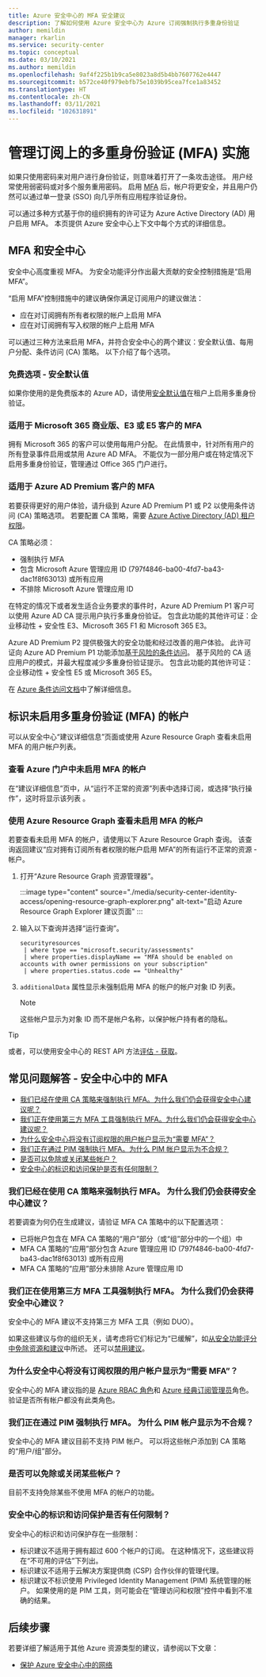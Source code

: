 ```yaml
---
title: Azure 安全中心的 MFA 安全建议
description: 了解如何使用 Azure 安全中心为 Azure 订阅强制执行多重身份验证
author: memildin
manager: rkarlin
ms.service: security-center
ms.topic: conceptual
ms.date: 03/10/2021
ms.author: memildin
ms.openlocfilehash: 9af4f225b1b9ca5e8023a8d5b4bb7607762e4447
ms.sourcegitcommit: b572ce40f979ebfb75e1039b95cea7fce1a83452
ms.translationtype: HT
ms.contentlocale: zh-CN
ms.lasthandoff: 03/11/2021
ms.locfileid: "102631891"
---
```

# <a name="manage-multi-factor-authentication-mfa-enforcement-on-your-subscriptions"></a>管理订阅上的多重身份验证 (MFA) 实施

如果只使用密码来对用户进行身份验证，则意味着打开了一条攻击途径。 用户经常使用弱密码或对多个服务重用密码。 启用 [MFA](https://www.microsoft.com/security/business/identity/mfa) 后，帐户将更安全，并且用户仍然可以通过单一登录 (SSO) 向几乎所有应用程序验证身份。

可以通过多种方式基于你的组织拥有的许可证为 Azure Active Directory (AD) 用户启用 MFA。 本页提供 Azure 安全中心上下文中每个方式的详细信息。


## <a name="mfa-and-security-center"></a>MFA 和安全中心 

安全中心高度重视 MFA。 为安全功能评分作出最大贡献的安全控制措施是“启用 MFA”。 

“启用 MFA”控制措施中的建议确保你满足订阅用户的建议做法：

- 应在对订阅拥有所有者权限的帐户上启用 MFA
- 应在对订阅拥有写入权限的帐户上启用 MFA

可以通过三种方法来启用 MFA，并符合安全中心的两个建议：安全默认值、每用户分配、条件访问 (CA) 策略。 以下介绍了每个选项。

### <a name="free-option---security-defaults"></a>免费选项 - 安全默认值
如果你使用的是免费版本的 Azure AD，请使用[安全默认值](../active-directory/fundamentals/concept-fundamentals-security-defaults.md)在租户上启用多重身份验证。

### <a name="mfa-for-microsoft-365-business-e3-or-e5-customers"></a>适用于 Microsoft 365 商业版、E3 或 E5 客户的 MFA
拥有 Microsoft 365 的客户可以使用每用户分配。 在此情景中，针对所有用户的所有登录事件启用或禁用 Azure AD MFA。 不能仅为一部分用户或在特定情况下启用多重身份验证，管理通过 Office 365 门户进行。

### <a name="mfa-for-azure-ad-premium-customers"></a>适用于 Azure AD Premium 客户的 MFA
若要获得更好的用户体验，请升级到 Azure AD Premium P1 或 P2 以使用条件访问 (CA) 策略选项。 若要配置 CA 策略，需要 [Azure Active Directory (AD) 租户权限](../active-directory/roles/permissions-reference.md)。

CA 策略必须：
- 强制执行 MFA
- 包含 Microsoft Azure 管理应用 ID (797f4846-ba00-4fd7-ba43-dac1f8f63013) 或所有应用
- 不排除 Microsoft Azure 管理应用 ID

在特定的情况下或者发生适合业务要求的事件时，Azure AD Premium P1 客户可以使用 Azure AD CA 提示用户执行多重身份验证。 包含此功能的其他许可证：企业移动性 + 安全性 E3、Microsoft 365 F1 和 Microsoft 365 E3。

Azure AD Premium P2 提供极强大的安全功能和经过改善的用户体验。 此许可证向 Azure AD Premium P1 功能添加[基于风险的条件访问](../active-directory/conditional-access/howto-conditional-access-policy-risk.md)。 基于风险的 CA 适应用户的模式，并最大程度减少多重身份验证提示。 包含此功能的其他许可证：企业移动性 + 安全性 E5 或 Microsoft 365 E5。

在 [Azure 条件访问文档](../active-directory/conditional-access/overview.md)中了解详细信息。

## <a name="identify-accounts-without-multi-factor-authentication-mfa-enabled"></a>标识未启用多重身份验证 (MFA) 的帐户

可以从安全中心“建议详细信息”页面或使用 Azure Resource Graph 查看未启用 MFA 的用户帐户列表。

### <a name="view-the-accounts-without-mfa-enabled-in-the-azure-portal"></a>查看 Azure 门户中未启用 MFA 的帐户
在“建议详细信息”页中，从“运行不正常的资源”列表中选择订阅，或选择“执行操作”，这时将显示该列表 。

### <a name="view-the-accounts-without-mfa-enabled-using-azure-resource-graph"></a>使用 Azure Resource Graph 查看未启用 MFA 的帐户
若要查看未启用 MFA 的帐户，请使用以下 Azure Resource Graph 查询。 该查询返回建议“应对拥有订阅所有者权限的帐户启用 MFA”的所有运行不正常的资源 - 帐户。 

1. 打开“Azure Resource Graph 资源管理器”。

    :::image type="content" source="./media/security-center-identity-access/opening-resource-graph-explorer.png" alt-text="启动 Azure Resource Graph Explorer 建议页面" :::

1. 输入以下查询并选择“运行查询”。

    ```kusto
    securityresources
     | where type == "microsoft.security/assessments"
     | where properties.displayName == "MFA should be enabled on accounts with owner permissions on your subscription"
     | where properties.status.code == "Unhealthy"
    ```

1. `additionalData` 属性显示未强制启用 MFA 的帐户的帐户对象 ID 列表。 

    > [!NOTE]
    > 这些帐户显示为对象 ID 而不是帐户名称，以保护帐户持有者的隐私。

> [!TIP]
> 或者，可以使用安全中心的 REST API 方法[评估 - 获取](/rest/api/securitycenter/assessments/get)。


## <a name="faq---mfa-in-security-center"></a>常见问题解答 - 安全中心中的 MFA

- [我们已经在使用 CA 策略来强制执行 MFA。为什么我们仍会获得安全中心建议呢？](#were-already-using-ca-policy-to-enforce-mfa-why-do-we-still-get-the-security-center-recommendations)
- [我们正在使用第三方 MFA 工具强制执行 MFA。为什么我们仍会获得安全中心建议呢？](#were-using-a-third-party-mfa-tool-to-enforce-mfa-why-do-we-still-get-the-security-center-recommendations)
- [为什么安全中心将没有订阅权限的用户帐户显示为“需要 MFA”？](#why-does-security-center-show-user-accounts-without-permissions-on-the-subscription-as-requiring-mfa)
- [我们正在通过 PIM 强制执行 MFA。为什么 PIM 帐户显示为不合规？](#were-enforcing-mfa-with-pim-why-are-pim-accounts-shown-as-noncompliant)
- [是否可以免除或关闭某些帐户？](#can-i-exempt-or-dismiss-some-of-the-accounts)
- [安全中心的标识和访问保护是否有任何限制？](#are-there-any-limitations-to-security-centers-identity-and-access-protections)

### <a name="were-already-using-ca-policy-to-enforce-mfa-why-do-we-still-get-the-security-center-recommendations"></a>我们已经在使用 CA 策略来强制执行 MFA。 为什么我们仍会获得安全中心建议？
若要调查为何仍在生成建议，请验证 MFA CA 策略中的以下配置选项：

- 已将帐户包含在 MFA CA 策略的“用户”部分（或“组”部分中的一个组）中 
- MFA CA 策略的“应用”部分包含 Azure 管理应用 ID (797f4846-ba00-4fd7-ba43-dac1f8f63013) 或所有应用
- MFA CA 策略的“应用”部分未排除 Azure 管理应用 ID

### <a name="were-using-a-third-party-mfa-tool-to-enforce-mfa-why-do-we-still-get-the-security-center-recommendations"></a>我们正在使用第三方 MFA 工具强制执行 MFA。 为什么我们仍会获得安全中心建议？
安全中心的 MFA 建议不支持第三方 MFA 工具（例如 DUO）。

如果这些建议与你的组织无关，请考虑将它们标记为“已缓解”，如[从安全功能评分中免除资源和建议](exempt-resource.md)中所述。 还可以[禁用建议](tutorial-security-policy.md#disable-security-policies-and-disable-recommendations)。

### <a name="why-does-security-center-show-user-accounts-without-permissions-on-the-subscription-as-requiring-mfa"></a>为什么安全中心将没有订阅权限的用户帐户显示为“需要 MFA”？
安全中心的 MFA 建议指的是 [Azure RBAC 角色](../role-based-access-control/role-definitions-list.md)和 [Azure 经典订阅管理员](../role-based-access-control/classic-administrators.md)角色。 验证是否所有帐户都没有此类角色。

### <a name="were-enforcing-mfa-with-pim-why-are-pim-accounts-shown-as-noncompliant"></a>我们正在通过 PIM 强制执行 MFA。 为什么 PIM 帐户显示为不合规？
安全中心的 MFA 建议目前不支持 PIM 帐户。 可以将这些帐户添加到 CA 策略的“用户/组”部分。

### <a name="can-i-exempt-or-dismiss-some-of-the-accounts"></a>是否可以免除或关闭某些帐户？
目前不支持免除某些不使用 MFA 的帐户的功能。  

### <a name="are-there-any-limitations-to-security-centers-identity-and-access-protections"></a>安全中心的标识和访问保护是否有任何限制？
安全中心的标识和访问保护存在一些限制：

- 标识建议不适用于拥有超过 600 个帐户的订阅。 在这种情况下，这些建议将在“不可用的评估”下列出。
- 标识建议不适用于云解决方案提供商 (CSP) 合作伙伴的管理代理。
- 标识建议不标识使用 Privileged Identity Management (PIM) 系统管理的帐户。 如果使用的是 PIM 工具，则可能会在“管理访问和权限”控件中看到不准确的结果。


## <a name="next-steps"></a>后续步骤
若要详细了解适用于其他 Azure 资源类型的建议，请参阅以下文章：

- [保护 Azure 安全中心中的网络](security-center-network-recommendations.md)